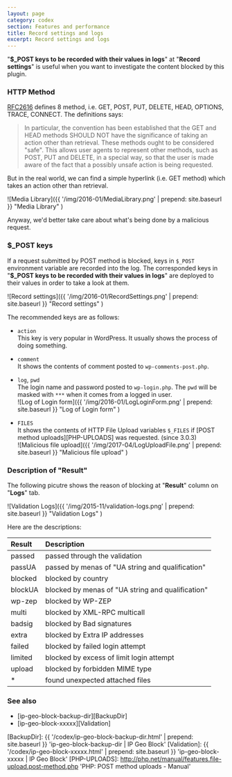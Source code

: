 ```yaml
---
layout: page
category: codex
section: Features and performance
title: Record settings and logs
excerpt: Record settings and logs
---
```


"**$_POST keys to be recorded with their values in logs**" at 
"**Record settings**" is useful when you want to investigate the content 
blocked by this plugin.

<!--more-->

### HTTP Method ###

[RFC2616][RFC2616-SEC9] defines 8 method, i.e. GET, POST, PUT, DELETE, HEAD, 
OPTIONS, TRACE, CONNECT. The definitions says:

> In particular, the convention has been established that the GET and HEAD 
> methods SHOULD NOT have the significance of taking an action other than 
> retrieval. These methods ought to be considered "safe". This allows user 
> agents to represent other methods, such as POST, PUT and DELETE, in a 
> special way, so that the user is made aware of the fact that a possibly 
> unsafe action is being requested.

But in the real world, we can find a simple hyperlink (i.e. GET method) which 
takes an action other than retrieval.

![Media Library]({{ '/img/2016-01/MediaLibrary.png' | prepend: site.baseurl }}
 "Media Library"
)

Anyway, we'd better take care about what's being done by a malicious request.

### $_POST keys ###

If a request submitted by POST method is blocked, keys in `$_POST` environment 
variable are recorded into the log. The corresponded keys in "**$_POST keys to 
be recorded with their values in logs**" are deployed to their values in order 
to take a look at them.

![Record settings]({{ '/img/2016-01/RecordSettings.png' | prepend: site.baseurl }}
 "Record settings"
)

The recommended keys are as follows:

- `action`  
  This key is very popular in WordPress. It usually shows the process of doing 
  something.

- `comment`  
  It shows the contents of comment posted to `wp-comments-post.php`.

- `log`, `pwd`  
  The login name and password posted to `wp-login.php`. The `pwd` will be 
  masked with `***` when it comes from a logged in user.  
  ![Log of Login form]({{ '/img/2016-01/LogLoginForm.png' | prepend: site.baseurl }}
   "Log of Login form"
  )

- `FILES`  
  It shows the contents of HTTP File Upload variables `$_FILES` if 
  [POST method uploads][PHP-UPLOADS] was requested. (since 3.0.3)  
  ![Malicious file upload]({{ '/img/2017-04/LogUploadFile.png' | prepend: site.baseurl }}
   "Malicious file upload"
  )

### Description of "Result" ###

The following picutre shows the reason of blocking at "**Result**" column on 
"**Logs**" tab.

![Validation Logs]({{ '/img/2015-11/validation-logs.png' | prepend: site.baseurl }}
 "Validation Logs"
)

Here are the descriptions:

| Result        | Description                                      |
|:--------------|:-------------------------------------------------|
| passed        | passed through the validation                    |
| passUA        | passed by menas of "UA string and qualification" |
| blocked       | blocked by country                               |
| blockUA       | blocked by menas of "UA string and qualification"|
| wp-zep        | blocked by WP-ZEP                                |
| multi         | blocked by XML-RPC multicall                     |
| badsig        | blocked by Bad signatures                        |
| extra         | blocked by Extra IP addresses                    |
| failed        | blocked by failed login attempt                  |
| limited       | blocked by excess of limit login attempt         |
| upload        | blocked by forbidden MIME type                   |
| *             | found unexpected attached files                  |

### See also ###

- [ip-geo-block-backup-dir][BackupDir]
- [ip-geo-block-xxxxx][Validation]

[IP-Geo-Block]: https://wordpress.org/plugins/ip-geo-block/ "WordPress › IP Geo Block « WordPress Plugins"
[RFC2616-SEC9]: http://www.w3.org/Protocols/rfc2616/rfc2616-sec9.html "HTTP/1.1: Method Definitions"
[BackupDir]:    {{ '/codex/ip-geo-block-backup-dir.html' | prepend: site.baseurl }} 'ip-geo-block-backup-dir | IP Geo Block'
[Validation]:   {{ '/codex/ip-geo-block-xxxxx.html'      | prepend: site.baseurl }} 'ip-geo-block-xxxxx | IP Geo Block'
[PHP-UPLOADS]:  http://php.net/manual/features.file-upload.post-method.php 'PHP: POST method uploads - Manual'
